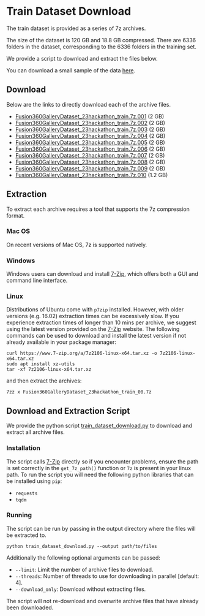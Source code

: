 # Train Dataset Download
The train dataset is provided as a series of 7z archives. 

The size of the dataset is 120 GB and 18.8 GB compressed.
There are 6336 folders in the dataset, corresponding to the 6336 folders in the training set.


We provide a script to download and extract the files below.

You can download a small sample of the data [here](https://idetc23hackathon.s3.us-west-2.amazonaws.com/Fusion360GalleryDataset_23hackathon_example.7z).

## Download
Below are the links to directly download each of the archive files.

- [Fusion360GalleryDataset_23hackathon_train.7z.001](https://idetc23hackathon.s3.us-west-2.amazonaws.com/Fusion360GalleryDataset_23hackathon_train.7z.001) (2 GB)
- [Fusion360GalleryDataset_23hackathon_train.7z.002](https://idetc23hackathon.s3.us-west-2.amazonaws.com/Fusion360GalleryDataset_23hackathon_train.7z.002) (2 GB)
- [Fusion360GalleryDataset_23hackathon_train.7z.003](https://idetc23hackathon.s3.us-west-2.amazonaws.com/Fusion360GalleryDataset_23hackathon_train.7z.003) (2 GB)
- [Fusion360GalleryDataset_23hackathon_train.7z.004](https://idetc23hackathon.s3.us-west-2.amazonaws.com/Fusion360GalleryDataset_23hackathon_train.7z.004) (2 GB)
- [Fusion360GalleryDataset_23hackathon_train.7z.005](https://idetc23hackathon.s3.us-west-2.amazonaws.com/Fusion360GalleryDataset_23hackathon_train.7z.005) (2 GB)
- [Fusion360GalleryDataset_23hackathon_train.7z.006](https://idetc23hackathon.s3.us-west-2.amazonaws.com/Fusion360GalleryDataset_23hackathon_train.7z.006) (2 GB)
- [Fusion360GalleryDataset_23hackathon_train.7z.007](https://idetc23hackathon.s3.us-west-2.amazonaws.com/Fusion360GalleryDataset_23hackathon_train.7z.007) (2 GB)
- [Fusion360GalleryDataset_23hackathon_train.7z.008](https://idetc23hackathon.s3.us-west-2.amazonaws.com/Fusion360GalleryDataset_23hackathon_train.7z.008) (2 GB)
- [Fusion360GalleryDataset_23hackathon_train.7z.009](https://idetc23hackathon.s3.us-west-2.amazonaws.com/Fusion360GalleryDataset_23hackathon_train.7z.009) (2 GB)
- [Fusion360GalleryDataset_23hackathon_train.7z.010](https://idetc23hackathon.s3.us-west-2.amazonaws.com/Fusion360GalleryDataset_23hackathon_train.7z.010) (1.2 GB)


## Extraction
To extract each archive requires a tool that supports the 7z compression format.

### Mac OS
On recent versions of Mac OS, 7z is supported natively.

### Windows
Windows users can download and install [7-Zip](https://www.7-zip.org), which offers both a GUI and command line interface.

### Linux
Distributions of Ubuntu come with `p7zip` installed. However, with older versions (e.g. 16.02) extraction times can be excessively slow. If you experience extraction times of longer than 10 mins per archive, we suggest using the latest version provided on the [7-Zip](https://www.7-zip.org) website. The following commands can be used to download and install the latest version if not already available in your package manager:

```
curl https://www.7-zip.org/a/7z2106-linux-x64.tar.xz -o 7z2106-linux-x64.tar.xz
sudo apt install xz-utils
tar -xf 7z2106-linux-x64.tar.xz
```
and then extract the archives:
```
7zz x Fusion360GalleryDataset_23hackathon_train_00.7z 
```

## Download and Extraction Script
We provide the python script [train_dataset_download.py](train_dataset_download.py) to download and extract all archive files. 

### Installation
The script calls [7-Zip](https://www.7-zip.org) directly so if you encounter problems, ensure the path is set correctly in the `get_7z_path()` function or `7z` is present in your linux path. To run the script you will need the following python libraries that can be installed using `pip`:

- `requests`
- `tqdm`


### Running
The script can be run by passing in the output directory where the files will be extracted to. 

```
python train_dataset_download.py --output path/to/files
```
Additionally the following optional arguments can be passed:
- `--limit`: Limit the number of archive files to download.
- `--threads`: Number of threads to use for downloading in parallel [default: 4].
- `--download_only`: Download without extracting files.

The script will not re-download and overwrite archive files that have already been downloaded.
